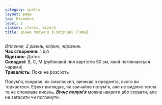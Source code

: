 ```yaml
---
category: spells
layout: page
tag: Втілення
level: 2
classes: cleric, wizard
title: Вічне полум'я [Continual Flame]
---
```


_Втілення, 2 рівень; клірик, чарівник._   
**Час створення:** 1 дія    
**Відстань:** Дотик    
**Складові:** В, С, М (рубіновий пил вартістю 50 зм, який поглинається чарами)    
**Тривалість:** Поки не розсіють    

Полум'я, яскраве, як смолоскип, виникає з предмета, якого ви торкаєтеся. Ефект виглядає, як звичайне полум'я, але не виділяє тепла та не споживає кисень. **_Вічне полум'я_** можна накрити або сховати, але не загасити чи поглинути. 
